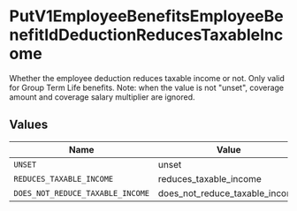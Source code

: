 # PutV1EmployeeBenefitsEmployeeBenefitIdDeductionReducesTaxableIncome

Whether the employee deduction reduces taxable income or not. Only valid for Group Term Life benefits. Note: when the value is not "unset", coverage amount and coverage salary multiplier are ignored.


## Values

| Name                             | Value                            |
| -------------------------------- | -------------------------------- |
| `UNSET`                          | unset                            |
| `REDUCES_TAXABLE_INCOME`         | reduces_taxable_income           |
| `DOES_NOT_REDUCE_TAXABLE_INCOME` | does_not_reduce_taxable_income   |
